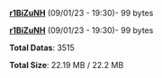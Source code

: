 [**r1BiZuNH**](/data/r1BiZuNH.txt) (09/01/23 - 19:30)- 99 bytes

[**r1BiZuNH**](/data/r1BiZuNH.txt) (09/01/23 - 19:30)- 99 bytes

**Total Datas**: 3515

**Total Size**: 22.19 MB / 22.2 MB
